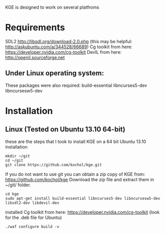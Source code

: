 KGE is designed to work on several platfroms

# Requirements
SDL2 http://libsdl.org/download-2.0.php (this may be helpful: http://askubuntu.com/a/344528/66689)
Cg toolkit from here: https://developer.nvidia.com/cg-toolkit
DevIL from here: http://openil.sourceforge.net

## Under Linux operating system:
These packages were also required:
	build-essential libncurses5-dev libncursesw5-dev


# Installation
## Linux (Tested on Ubuntu 13.10 64-bit)
these are the steps that I took to install KGE on a 64 bit Ubuntu 13.10 installation

	mkdir ~/git
	cd ~/git
	git clone https://github.com/kochol/kge.git

If you do not want to use git you can obtain a zip copy of KGE from: https://github.com/kochol/kge
Download the zip file and extract them in ~/git/ folder.

	cd kge
	sudo apt-get install build-essential libncurses5-dev libncursesw5-dev libsdl2-dev libdevil-dev

installed Cg toolkit from here: https://developer.nvidia.com/cg-toolkit
(look for the .deb file for Ubuntu)

	./waf configure build -v

